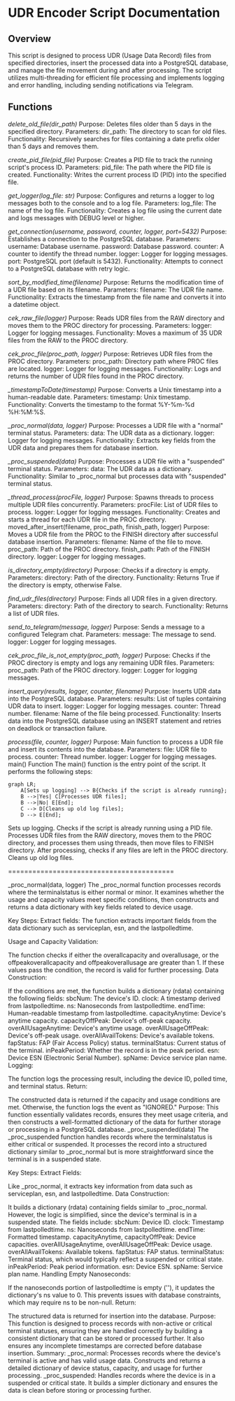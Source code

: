 # UDR Encoder Script Documentation

## Overview
This script is designed to process UDR (Usage Data Record) files from specified directories, insert the processed data into a PostgreSQL database, and manage the file movement during and after processing. The script utilizes multi-threading for efficient file processing and implements logging and error handling, including sending notifications via Telegram.

## Functions
*delete_old_file(dir_path)*
Purpose: Deletes files older than 5 days in the specified directory.
Parameters:
dir_path: The directory to scan for old files.
Functionality:
Recursively searches for files containing a date prefix older than 5 days and removes them.

*create_pid_file(pid_file)*
Purpose: Creates a PID file to track the running script's process ID.
Parameters:
pid_file: The path where the PID file is created.
Functionality:
Writes the current process ID (PID) into the specified file.

*get_logger(log_file: str)*
Purpose: Configures and returns a logger to log messages both to the console and to a log file.
Parameters:
log_file: The name of the log file.
Functionality:
Creates a log file using the current date and logs messages with DEBUG level or higher.

*get_connection(username, password, counter, logger, port=5432)*
Purpose: Establishes a connection to the PostgreSQL database.
Parameters:
username: Database username.
password: Database password.
counter: A counter to identify the thread number.
logger: Logger for logging messages.
port: PostgreSQL port (default is 5432).
Functionality:
Attempts to connect to a PostgreSQL database with retry logic.

*sort_by_modified_time(filename)*
Purpose: Returns the modification time of a UDR file based on its filename.
Parameters:
filename: The UDR file name.
Functionality:
Extracts the timestamp from the file name and converts it into a datetime object.

*cek_raw_file(logger)*
Purpose: Reads UDR files from the RAW directory and moves them to the PROC directory for processing.
Parameters:
logger: Logger for logging messages.
Functionality:
Moves a maximum of 35 UDR files from the RAW to the PROC directory.

*cek_proc_file(proc_path, logger)*
Purpose: Retrieves UDR files from the PROC directory.
Parameters:
proc_path: Directory path where PROC files are located.
logger: Logger for logging messages.
Functionality:
Logs and returns the number of UDR files found in the PROC directory.

*_timestampToDate(timestamp)*
Purpose: Converts a Unix timestamp into a human-readable date.
Parameters:
timestamp: Unix timestamp.
Functionality:
Converts the timestamp to the format %Y-%m-%d %H:%M:%S.

*_proc_normal(data, logger)*
Purpose: Processes a UDR file with a "normal" terminal status.
Parameters:
data: The UDR data as a dictionary.
logger: Logger for logging messages.
Functionality:
Extracts key fields from the UDR data and prepares them for database insertion.

*_proc_suspended(data)*
Purpose: Processes a UDR file with a "suspended" terminal status.
Parameters:
data: The UDR data as a dictionary.
Functionality:
Similar to _proc_normal but processes data with "suspended" terminal status.

*_thread_process(procFile, logger)*
Purpose: Spawns threads to process multiple UDR files concurrently.
Parameters:
procFile: List of UDR files to process.
logger: Logger for logging messages.
Functionality:
Creates and starts a thread for each UDR file in the PROC directory.
moved_after_insert(filename, proc_path, finish_path, logger)
Purpose: Moves a UDR file from the PROC to the FINISH directory after successful database insertion.
Parameters:
filename: Name of the file to move.
proc_path: Path of the PROC directory.
finish_path: Path of the FINISH directory.
logger: Logger for logging messages.

*is_directory_empty(directory)*
Purpose: Checks if a directory is empty.
Parameters:
directory: Path of the directory.
Functionality:
Returns True if the directory is empty, otherwise False.

*find_udr_files(directory)*
Purpose: Finds all UDR files in a given directory.
Parameters:
directory: Path of the directory to search.
Functionality:
Returns a list of UDR files.

*send_to_telegram(message, logger)*
Purpose: Sends a message to a configured Telegram chat.
Parameters:
message: The message to send.
logger: Logger for logging messages.

*cek_proc_file_is_not_empty(proc_path, logger)*
Purpose: Checks if the PROC directory is empty and logs any remaining UDR files.
Parameters:
proc_path: Path of the PROC directory.
logger: Logger for logging messages.

*insert_query(results, logger, counter, filename)*
Purpose: Inserts UDR data into the PostgreSQL database.
Parameters:
results: List of tuples containing UDR data to insert.
logger: Logger for logging messages.
counter: Thread number.
filename: Name of the file being processed.
Functionality:
Inserts data into the PostgreSQL database using an INSERT statement and retries on deadlock or transaction failure.

*process(file, counter, logger)*
Purpose: Main function to process a UDR file and insert its contents into the database.
Parameters:
file: UDR file to process.
counter: Thread number.
logger: Logger for logging messages.
main() Function
The main() function is the entry point of the script. It performs the following steps:

```mermaid
graph LR;
    A[Sets up logging] --> B{Checks if the script is already running};
    B -->|Yes| C[Processes UDR files];
    B -->|No| E[End];
    C --> D[Cleans up old log files];
    D --> E[End];
```    

Sets up logging.
Checks if the script is already running using a PID file.
Processes UDR files from the RAW directory, moves them to the PROC directory, and processes them using threads, then move files to FINISH directory.
After processing, checks if any files are left in the PROC directory.
Cleans up old log files.

=========================================

_proc_normal(data, logger)
The _proc_normal function processes records where the terminalstatus is either normal or minor. It examines whether the usage and capacity values meet specific conditions, then constructs and returns a data dictionary with key fields related to device usage.

Key Steps:
Extract fields: The function extracts important fields from the data dictionary such as serviceplan, esn, and the lastpolledtime.

Usage and Capacity Validation:

The function checks if either the overallcapacity and overallusage, or the offpeakoverallcapacity and offpeakoverallusage are greater than 1. If these values pass the condition, the record is valid for further processing.
Data Construction:

If the conditions are met, the function builds a dictionary (rdata) containing the following fields:
sbcNum: The device's ID.
clock: A timestamp derived from lastpolledtime.
ns: Nanoseconds from lastpolledtime.
endTime: Human-readable timestamp from lastpolledtime.
capacityAnytime: Device's anytime capacity.
capacityOffPeak: Device's off-peak capacity.
overAllUsageAnytime: Device's anytime usage.
overAllUsageOffPeak: Device's off-peak usage.
overAllAvailTokens: Device's available tokens.
fapStatus: FAP (Fair Access Policy) status.
terminalStatus: Current status of the terminal.
inPeakPeriod: Whether the record is in the peak period.
esn: Device ESN (Electronic Serial Number).
spName: Device service plan name.
Logging:

The function logs the processing result, including the device ID, polled time, and terminal status.
Return:

The constructed data is returned if the capacity and usage conditions are met. Otherwise, the function logs the event as "IGNORED."
Purpose:
This function essentially validates records, ensures they meet usage criteria, and then constructs a well-formatted dictionary of the data for further storage or processing in a PostgreSQL database.
_proc_suspended(data)
The _proc_suspended function handles records where the terminalstatus is either critical or suspended. It processes the record into a structured dictionary similar to _proc_normal but is more straightforward since the terminal is in a suspended state.

Key Steps:
Extract Fields:

Like _proc_normal, it extracts key information from data such as serviceplan, esn, and lastpolledtime.
Data Construction:

It builds a dictionary (rdata) containing fields similar to _proc_normal. However, the logic is simplified, since the device's terminal is in a suspended state. The fields include:
sbcNum: Device ID.
clock: Timestamp from lastpolledtime.
ns: Nanoseconds from lastpolledtime.
endTime: Formatted timestamp.
capacityAnytime, capacityOffPeak: Device capacities.
overAllUsageAnytime, overAllUsageOffPeak: Device usage.
overAllAvailTokens: Available tokens.
fapStatus: FAP status.
terminalStatus: Terminal status, which would typically reflect a suspended or critical state.
inPeakPeriod: Peak period information.
esn: Device ESN.
spName: Service plan name.
Handling Empty Nanoseconds:

If the nanoseconds portion of lastpolledtime is empty (''), it updates the dictionary's ns value to 0. This prevents issues with database constraints, which may require ns to be non-null.
Return:

The structured data is returned for insertion into the database.
Purpose:
This function is designed to process records with non-active or critical terminal statuses, ensuring they are handled correctly by building a consistent dictionary that can be stored or processed further. It also ensures any incomplete timestamps are corrected before database insertion.
Summary:
_proc_normal: Processes records where the device's terminal is active and has valid usage data. Constructs and returns a detailed dictionary of device status, capacity, and usage for further processing.
_proc_suspended: Handles records where the device is in a suspended or critical state. It builds a simpler dictionary and ensures the data is clean before storing or processing further.